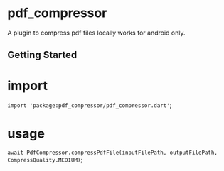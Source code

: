 # pdf_compressor

A plugin to compress pdf files locally works for android only.

## Getting Started

# import 
 `import 'package:pdf_compressor/pdf_compressor.dart'`;

# usage
 `await PdfCompressor.compressPdfFile(inputFilePath, outputFilePath, CompressQuality.MEDIUM)`;   
